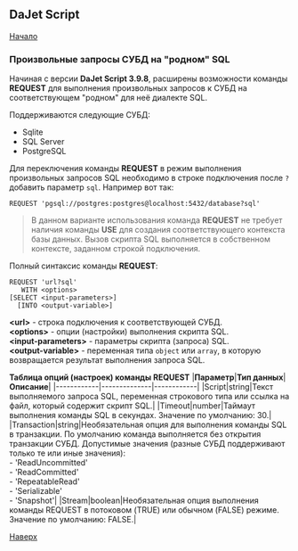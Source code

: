 ## DaJet Script

[Начало](https://github.com/zhichkin/dajet/tree/main/doc/dajet-script/README.md)

### Произвольные запросы СУБД на "родном" SQL

Начиная с версии **DaJet Script 3.9.8**, расширены возможности команды **REQUEST** для выполнения произвольных запросов к СУБД на соответствующем "родном" для неё диалекте SQL.

Поддерживаются следующие СУБД:
- Sqlite
- SQL Server
- PostgreSQL

Для переключения команды **REQUEST** в режим выполнения произвольных запросов SQL необходимо в строке подключения после ```?``` добавить параметр ```sql```. Например вот так:

```
REQUEST 'pgsql://postgres:postgres@localhost:5432/database?sql'
```

> В данном варианте использования команда **REQUEST** не требует наличия команды **USE** для создания соответствующего контекста базы данных. Вызов скрипта SQL выполняется в собственном контексте, заданном строкой подключения.

Полный синтаксис команды **REQUEST**:
```
REQUEST 'url?sql'
   WITH <options>
[SELECT <input-parameters>]
  [INTO <output-variable>]
```
**\<url\>** - строка подключения к соответствующей СУБД.<br>
**\<options\>** - опции (настройки) выполнения скрипта SQL.<br>
**\<input-parameters\>** - параметры скрипта (запроса) SQL.<br>
**\<output-variable\>** - переменная типа ```object``` или ```array```, в которую возвращается результат выполнения запроса SQL.

**Таблица опций (настроек) команды REQUEST**
|**Параметр**|**Тип данных**|**Описание**|
|------------|--------------|------------|
|Script|string|Текст выполняемого запроса SQL, переменная строкового типа или ссылка на файл, который содержит скрипт SQL.|
|Timeout|number|Таймаут выполнения команды SQL в секундах. Значение по умолчанию: 30.|
|Transaction|string|Необязательная опция для выполнения команды SQL в транзакции. По умолчанию команда выполняется без открытия транзакции СУБД. Допустимые значения (разные СУБД поддерживают только те или иные значения):<br>- 'ReadUncommitted'<br>- 'ReadCommitted'<br>- 'RepeatableRead'<br>- 'Serializable'<br>- 'Snapshot'|
|Stream|boolean|Необязательная опция выполнения команды REQUEST в потоковом (TRUE) или обычном (FALSE) режиме. Значение по умолчанию: FALSE.|

[Наверх](#произвольные-запросы-субд-на-родном-sql)
